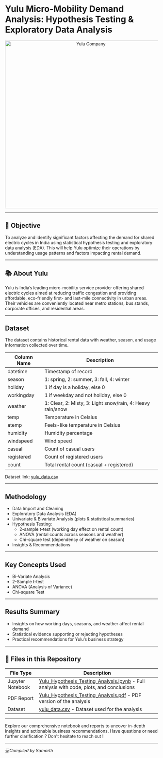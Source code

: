 # Yulu Micro-Mobility Demand Analysis: Hypothesis Testing & Exploratory Data Analysis

<p align="center">
  <img src="Yulu_Company_Logo.png" alt="Yulu Company" width="550" />
</p>

---

## 🎯 Objective

To analyze and identify significant factors affecting the demand for shared electric cycles in India using statistical hypothesis testing and exploratory data analysis (EDA). This will help Yulu optimize their operations by understanding usage patterns and factors impacting rental demand.

---

## 📚 About Yulu

Yulu is India’s leading micro-mobility service provider offering shared electric cycles aimed at reducing traffic congestion and providing affordable, eco-friendly first- and last-mile connectivity in urban areas. Their vehicles are conveniently located near metro stations, bus stands, corporate offices, and residential areas.

---

## Dataset

The dataset contains historical rental data with weather, season, and usage information collected over time.

| Column Name | Description |
|-------------|-------------|
| datetime | Timestamp of record |
| season | 1: spring, 2: summer, 3: fall, 4: winter |
| holiday | 1 if day is a holiday, else 0 |
| workingday | 1 if weekday and not holiday, else 0 |
| weather | 1: Clear, 2: Misty, 3: Light snow/rain, 4: Heavy rain/snow |
| temp | Temperature in Celsius |
| atemp | Feels-like temperature in Celsius |
| humidity | Humidity percentage |
| windspeed | Wind speed |
| casual | Count of casual users |
| registered | Count of registered users |
| count | Total rental count (casual + registered) |

Dataset link: [yulu_data.csv](https://drive.google.com/file/d/1qh_DleLB_TcF76n1nN8L3Dam16EJWu5O/view?usp=drive_link)

---

## Methodology

- Data Import and Cleaning  
- Exploratory Data Analysis (EDA)  
- Univariate & Bivariate Analysis (plots & statistical summaries)  
- Hypothesis Testing:  
  - 2-sample t-test (working day effect on rental count)  
  - ANOVA (rental counts across seasons and weather)  
  - Chi-square test (dependency of weather on season)  
- Insights & Recommendations  

---

## Key Concepts Used

- Bi-Variate Analysis  
- 2-Sample t-test  
- ANOVA (Analysis of Variance)  
- Chi-square Test  

---

## Results Summary

- Insights on how working days, seasons, and weather affect rental demand  
- Statistical evidence supporting or rejecting hypotheses  
- Practical recommendations for Yulu’s business strategy  

---

## 📂 Files in this Repository

| File Type         | Description                                      |
|-------------------|------------------------------------------------|
| Jupyter Notebook  | [Yulu_Hypothesis_Testing_Analysis.ipynb](https://drive.google.com/file/d/1OqjdoN29vOPiGincc6yhj_gvFEk2wMtZ/view?usp=drive_link) - Full analysis with code, plots, and conclusions |
| PDF Report        | [Yulu_Hypothesis_Testing_Analysis.pdf](https://drive.google.com/file/d/1AAe56k_j0iZ75KvhCeNmp2TLllqNz9V6/view?usp=drive_link) - PDF version of the analysis |
| Dataset           | [yulu_data.csv](https://drive.google.com/file/d/1qh_DleLB_TcF76n1nN8L3Dam16EJWu5O/view?usp=drive_link) - Dataset used for the analysis |

---

Explore our comprehensive notebook and reports to uncover in-depth insights and actionable business recommendations. Have questions or need further clarification ? Don't hesitate to reach out !

---

*💻Compiled by Samarth*


